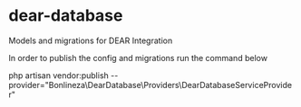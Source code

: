 # dear-database

Models and migrations for DEAR Integration

In order to publish the config and migrations run the command below

php artisan vendor:publish --provider="Bonlineza\DearDatabase\Providers\DearDatabaseServiceProvider"
